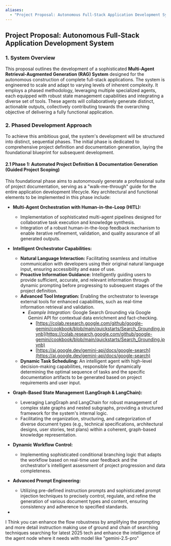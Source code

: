 ```yaml
---
aliases:
  - "Project Proposal: Autonomous Full-Stack Application Development System"
---
```

## Project Proposal: Autonomous Full-Stack Application Development System

### 1. System Overview

This proposal outlines the development of a sophisticated **Multi-Agent Retrieval-Augmented Generation (RAG) System** designed for the autonomous construction of complete full-stack applications. The system is engineered to scale and adapt to varying levels of inherent complexity. It employs a phased methodology, leveraging multiple specialized agents, each equipped with robust state management capabilities and integrating a diverse set of tools. These agents will collaboratively generate distinct, actionable outputs, collectively contributing towards the overarching objective of delivering a fully functional application.

### 2. Phased Development Approach

To achieve this ambitious goal, the system's development will be structured into distinct, sequential phases. The initial phase is dedicated to comprehensive project definition and documentation generation, laying the foundational blueprint for subsequent development.

#### 2.1 Phase 1: Automated Project Definition & Documentation Generation (Guided Project Scoping)

This foundational phase aims to autonomously generate a professional suite of project documentation, serving as a "walk-me-through" guide for the entire application development lifecycle. Key architectural and functional elements to be implemented in this phase include:

*   **Multi-Agent Orchestration with Human-in-the-Loop (HITL):**
    *   Implementation of sophisticated multi-agent pipelines designed for collaborative task execution and knowledge synthesis.
    *   Integration of a robust human-in-the-loop feedback mechanism to enable iterative refinement, validation, and quality assurance of all generated outputs.

*   **Intelligent Orchestrator Capabilities:**
    *   **Natural Language Interaction:** Facilitating seamless and intuitive communication with developers using their original natural language input, ensuring accessibility and ease of use.
    *   **Proactive Information Guidance:** Intelligently guiding users to provide sufficient, accurate, and relevant information through dynamic prompting before progressing to subsequent stages of the project definition.
    *   **Advanced Tool Integration:** Enabling the orchestrator to leverage external tools for enhanced capabilities, such as real-time information retrieval and validation.
        *   *Example Integration:* Google Search Grounding via Google Gemini API for contextual data enrichment and fact-checking.
            *   [https://colab.research.google.com/github/google-gemini/cookbook/blob/main/quickstarts/Search_Grounding.ipynb](https://colab.research.google.com/github/google-gemini/cookbook/blob/main/quickstarts/Search_Grounding.ipynb)
            *   [https://ai.google.dev/gemini-api/docs/google-search](https://ai.google.dev/gemini-api/docs/google-search)
    *   **Dynamic Task Scheduling:** An intelligent agent with high-level decision-making capabilities, responsible for dynamically determining the optimal sequence of tasks and the specific documentation artifacts to be generated based on project requirements and user input.

*   **Graph-Based State Management (LangGraph & LangChain):**
    *   Leveraging LangGraph and LangChain for robust management of complex state graphs and nested subgraphs, providing a structured framework for the system's internal logic.
    *   Facilitating the organization, structuring, and categorization of diverse document types (e.g., technical specifications, architectural designs, user stories, test plans) within a coherent, graph-based knowledge representation.

*   **Dynamic Workflow Control:**
    *   Implementing sophisticated conditional branching logic that adapts the workflow based on real-time user feedback and the orchestrator's intelligent assessment of project progression and data completeness.

*   **Advanced Prompt Engineering:**
    *   Utilizing pre-defined instruction prompts and sophisticated prompt injection techniques to precisely control, regulate, and refine the generation of various document types and content, ensuring consistency and adherence to specified standards.
* 
I Think you can enhance the flow robustness by amplifying the prompting and more detail instruction making use of ground and chain of searching techniques searching for latest 2025 tech and enhance the intelligence of the agent node where it needs with model like "gemini-2.5-pro" 

